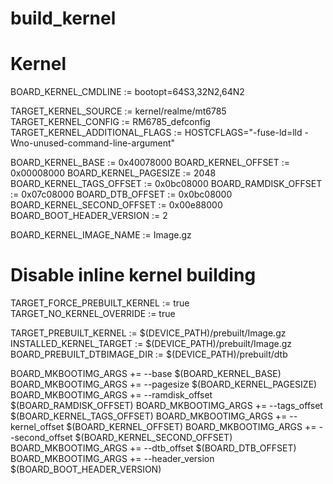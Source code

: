 # build_kernel
# Kernel
BOARD_KERNEL_CMDLINE := bootopt=64S3,32N2,64N2

TARGET_KERNEL_SOURCE := kernel/realme/mt6785
TARGET_KERNEL_CONFIG := RM6785_defconfig
TARGET_KERNEL_ADDITIONAL_FLAGS := HOSTCFLAGS="-fuse-ld=lld -Wno-unused-command-line-argument"


BOARD_KERNEL_BASE := 0x40078000
BOARD_KERNEL_OFFSET := 0x00008000
BOARD_KERNEL_PAGESIZE := 2048
BOARD_KERNEL_TAGS_OFFSET := 0x0bc08000
BOARD_RAMDISK_OFFSET := 0x07c08000
BOARD_DTB_OFFSET := 0x0bc08000
BOARD_KERNEL_SECOND_OFFSET := 0x00e88000
BOARD_BOOT_HEADER_VERSION := 2

BOARD_KERNEL_IMAGE_NAME := Image.gz

# Disable inline kernel building
TARGET_FORCE_PREBUILT_KERNEL := true
TARGET_NO_KERNEL_OVERRIDE := true

TARGET_PREBUILT_KERNEL := $(DEVICE_PATH)/prebuilt/Image.gz
INSTALLED_KERNEL_TARGET := $(DEVICE_PATH)/prebuilt/Image.gz
BOARD_PREBUILT_DTBIMAGE_DIR := $(DEVICE_PATH)/prebuilt/dtb

BOARD_MKBOOTIMG_ARGS += --base $(BOARD_KERNEL_BASE)
BOARD_MKBOOTIMG_ARGS += --pagesize $(BOARD_KERNEL_PAGESIZE)
BOARD_MKBOOTIMG_ARGS += --ramdisk_offset $(BOARD_RAMDISK_OFFSET)
BOARD_MKBOOTIMG_ARGS += --tags_offset $(BOARD_KERNEL_TAGS_OFFSET)
BOARD_MKBOOTIMG_ARGS += --kernel_offset $(BOARD_KERNEL_OFFSET)
BOARD_MKBOOTIMG_ARGS += --second_offset $(BOARD_KERNEL_SECOND_OFFSET)
BOARD_MKBOOTIMG_ARGS += --dtb_offset $(BOARD_DTB_OFFSET)
BOARD_MKBOOTIMG_ARGS += --header_version $(BOARD_BOOT_HEADER_VERSION)
